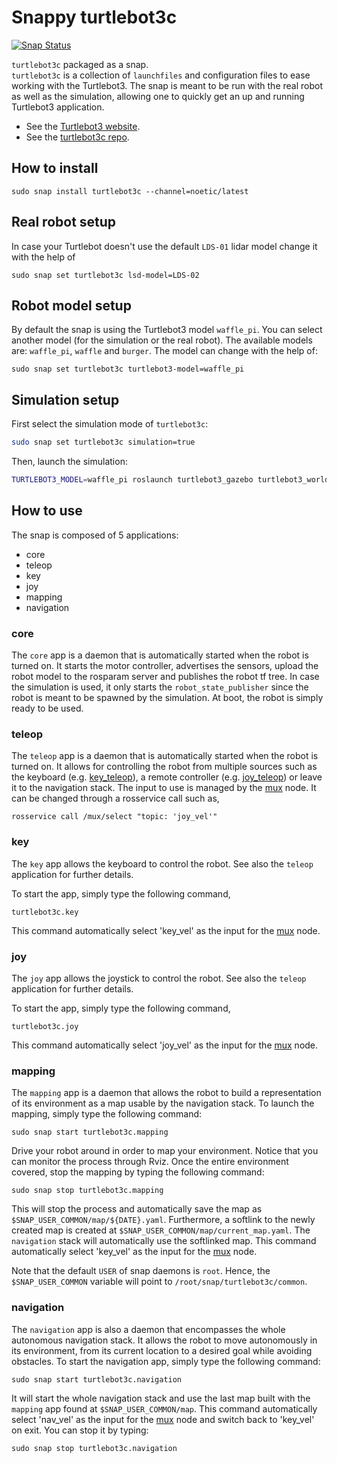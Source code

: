 # Snappy turtlebot3c

[![Snap Status](https://build.snapcraft.io/badge/canonical/turtlebot3c-snap.svg)](https://build.snapcraft.io/user/canonical/turtlebot3c-snap)

`turtlebot3c` packaged as a snap.  
`turtlebot3c` is a collection of `launchfiles` and configuration files to ease working with the Turtlebot3.
The snap is meant to be run with the real robot as well as the simulation, allowing one to quickly get an up and running Turtlebot3 application.

- See the [Turtlebot3 website](http://emanual.robotis.com/docs/en/platform/turtlebot3/overview/).
- See the [turtlebot3c repo](https://github.com/canonical/turtlebot3c).

## How to install

```terminal
sudo snap install turtlebot3c --channel=noetic/latest
```

## Real robot setup
In case your Turtlebot doesn't use the default `LDS-01` lidar model change it with the help of
```
sudo snap set turtlebot3c lsd-model=LDS-02
```

## Robot model setup
By default the snap is using the Turtlebot3 model `waffle_pi`.
You can select another model (for the simulation or the real robot).
The available models are: `waffle_pi`, `waffle` and `burger`.
The model can change with the help of:
```
sudo snap set turtlebot3c turtlebot3-model=waffle_pi
```

## Simulation setup
First select the simulation mode of `turtlebot3c`:
```bash
sudo snap set turtlebot3c simulation=true
```
Then, launch the simulation:
```bash
TURTLEBOT3_MODEL=waffle_pi roslaunch turtlebot3_gazebo turtlebot3_world.launch
```

## How to use

The snap is composed of 5 applications:
- core
- teleop
- key
- joy
- mapping
- navigation

### core
The `core` app is a daemon that is automatically started when the robot is turned on.
It starts the motor controller, advertises the sensors, upload the robot model to the rosparam server and publishes the robot tf tree.
In case the simulation is used, it only starts the `robot_state_publisher` since the robot is meant to be spawned by the simulation.
At boot, the robot is simply ready to be used.

### teleop
The `teleop` app is a daemon that is automatically started when the robot is turned on.
It allows for controlling the robot from multiple sources such as the keyboard (e.g. [key_teleop](http://wiki.ros.org/key_teleop)),
a remote controller (e.g. [joy_teleop](http://wiki.ros.org/joy_teleop)) or leave it to the navigation stack.
The input to use is managed by the [mux](http://wiki.ros.org/topic_tools/mux) node. It can be changed through a rosservice call such as,
```terminal
rosservice call /mux/select "topic: 'joy_vel'"
```

### key
The `key` app allows the keyboard to control the robot.
See also the `teleop` application for further details.

To start the app, simply type the following command,
```terminal
turtlebot3c.key
```
This command automatically select 'key_vel' as the input for the [mux](http://wiki.ros.org/topic_tools/mux) node.

### joy
The `joy` app allows the joystick to control the robot.
See also the `teleop` application for further details.

To start the app, simply type the following command,
```terminal
turtlebot3c.joy
```
This command automatically select 'joy_vel' as the input for the [mux](http://wiki.ros.org/topic_tools/mux) node.

### mapping
The `mapping` app is a daemon that allows the robot to build a representation of its environment as a map usable by the navigation stack.
To launch the mapping, simply type the following command:
```terminal
sudo snap start turtlebot3c.mapping
```
Drive your robot around in order to map your environment.
Notice that you can monitor the process through Rviz.
Once the entire environment covered, stop the mapping by typing the following command:
```terminal
sudo snap stop turtlebot3c.mapping
```
This will stop the process and automatically save the map as
`$SNAP_USER_COMMON/map/${DATE}.yaml`.
Furthermore, a softlink to the newly created map is created at
`$SNAP_USER_COMMON/map/current_map.yaml`. The `navigation` stack will automatically use the softlinked map.
This command automatically select 'key_vel' as the input for the [mux](http://wiki.ros.org/topic_tools/mux) node.

Note that the default `USER` of snap daemons is `root`. Hence, the `$SNAP_USER_COMMON` variable will point to `/root/snap/turtlebot3c/common`.

### navigation
The `navigation` app is also a daemon that encompasses the whole autonomous navigation stack.
It allows the robot to move autonomously in its environment, from its current location to a desired goal while avoiding obstacles.
To start the navigation app, simply type the following command:
```terminal
sudo snap start turtlebot3c.navigation
```
It will start the whole navigation stack and use the last map built with the
`mapping` app found at `$SNAP_USER_COMMON/map`.
This command automatically select 'nav_vel' as the input for the [mux](http://wiki.ros.org/topic_tools/mux) node and switch back to 'key_vel' on exit.
You can stop it by typing:
```terminal
sudo snap stop turtlebot3c.navigation
```

